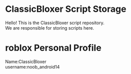 
# ClassicBloxer Script Storage

Hello! This is the ClassicBloxer script repository.  
We are responsible for storing scripts here.

# roblox Personal Profile
Name:ClassicBloxer  
username:noob_android14  
